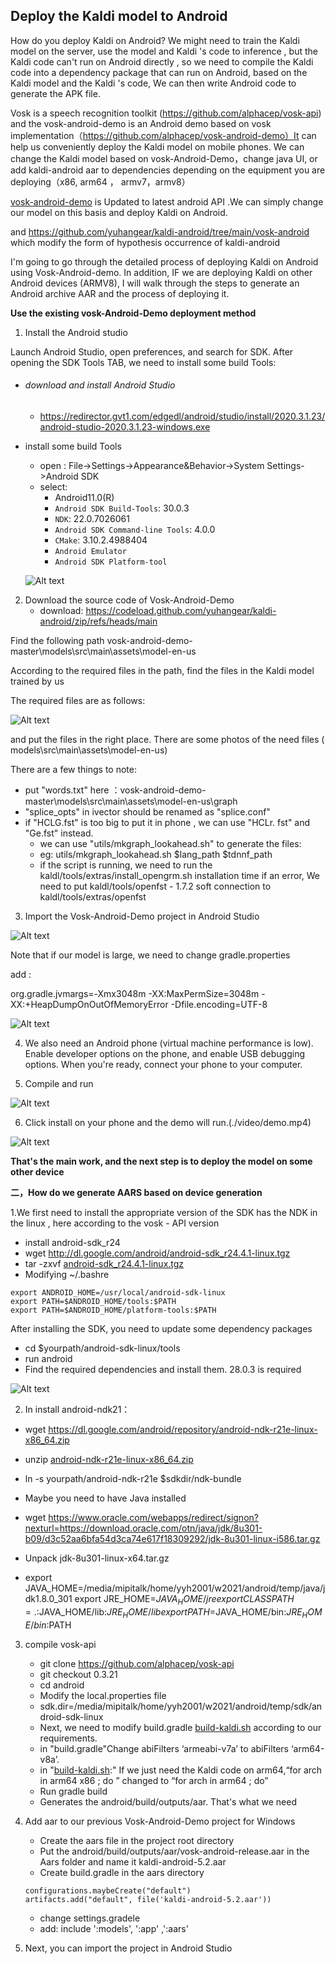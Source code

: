 ## Deploy the Kaldi model to Android

How do you deploy Kaldi on Android? We might need to train the Kaldi model on the server, use the model and Kaldi 's code to inference , but the Kaldi code can't run on Android directly , so we need to compile the Kaldi code into a dependency package that can run on Android, based on the Kaldi model and the Kaldi 's code, We can then write Android code to generate the APK file.

Vosk is a speech recognition toolkit (https://github.com/alphacep/vosk-api)  and the vosk-android-demo is an Android demo based on vosk implementation（https://github.com/alphacep/vosk-android-demo）It can help us conveniently deploy the Kaldi model on mobile phones. We can change the Kaldi model based on vosk-Android-Demo，change java UI, or add kaldi-android aar to dependencies depending on the equipment you are deploying（x86, arm64 ， armv7，armv8）

[vosk-android-demo](https://github.com/alphacep/vosk-android-demo) is Updated to latest android API .We can simply change our model on this basis and deploy Kaldi on Android.

and https://github.com/yuhangear/kaldi-android/tree/main/vosk-android which modify the form of hypothesis occurrence of kaldi-android

I'm going to go through the detailed process of deploying Kaldi on Android using Vosk-Android-demo. In addition, IF we are deploying Kaldi on other Android devices (ARMV8), I will walk through the steps to generate an Android archive AAR and the process of deploying it.



**Use the existing vosk-Android-Demo deployment method**

1. Install the Android studio 

Launch Android Studio, open preferences, and search for SDK. After opening the SDK Tools TAB, we need to install some build Tools:

- ###### download and install Android Studio

  - https://redirector.gvt1.com/edgedl/android/studio/install/2020.3.1.23/android-studio-2020.3.1.23-windows.exe

- install some build Tools

  - open : File->Settings->Appearance&Behavior->System Settings->Android SDK
  - select:
    - Android11.0(R)
    - `Android SDK Build-Tools`: 30.0.3
    - `NDK`: 22.0.7026061
    - `Android SDK Command-line Tools`: 4.0.0
    - `CMake`: 3.10.2.4988404
    - `Android Emulator`
    - `Android SDK Platform-tool`

  ![Alt text](https://github.com/yuhangear/kaldi-android/blob/main/img/1.png)

2. Download the source code of Vosk-Android-Demo
   - download: https://codeload.github.com/yuhangear/kaldi-android/zip/refs/heads/main

Find the following path vosk-android-demo-master\models\src\main\assets\model-en-us

According to the required files in the path, find the files in the Kaldi model trained by us

The required files are as follows:

![Alt text](https://github.com/yuhangear/kaldi-android/blob/main/img/2.png)

and put the files in the right place. There are some photos of the need files ( models\src\main\assets\model-en-us)

There are a few things to note:

- put "words.txt" here ：vosk-android-demo-master\models\src\main\assets\model-en-us\graph
- "splice_opts" in ivector should be renamed as "splice.conf"
- if "HCLG.fst" is too big to put it in phone , we can use "HCLr. fst" and "Ge.fst" instead.
  - we can use "utils/mkgraph_lookahead.sh" to generate the files: 
  - eg: utils/mkgraph_lookahead.sh  $lang_path $tdnnf_path
  - if the script is running, we need to run the kaldl/tools/extras/install_opengrm.sh  installation time if an error, We need to put kaldl/tools/openfst - 1.7.2 soft connection to kaldl/tools/extras/openfst

3. Import the Vosk-Android-Demo project in Android Studio

![Alt text](https://github.com/yuhangear/kaldi-android/blob/main/img/3.png)

Note that if our model is large, we need to change gradle.properties

add :

org.gradle.jvmargs=-Xmx3048m -XX:MaxPermSize=3048m -XX:+HeapDumpOnOutOfMemoryError -Dfile.encoding=UTF-8

![Alt text](https://github.com/yuhangear/kaldi-android/blob/main/img/4.png)

4. We also need an Android phone (virtual machine performance is low). Enable developer options on the phone, and enable USB debugging options. When you're ready, connect your phone to your computer.

5. Compile and run

![Alt text](https://github.com/yuhangear/kaldi-android/blob/main/img/5.png)

6. Click install on your phone and the demo will run.(./video/demo.mp4)

![Alt text](https://github.com/yuhangear/kaldi-android/blob/main/img/6.png)







**That's the main work, and the next step is to deploy the model on some other device**

**二，How do we generate AARS based on device generation**

1.We first need to install the appropriate version of the SDK has the NDK in the linux , here according to the vosk - API version 

- install android-sdk_r24
- wget http://dl.google.com/android/android-sdk_r24.4.1-linux.tgz
- tar -zxvf [android-sdk_r24.4.1-linux.tgz](http://dl.google.com/android/android-sdk_r24.4.1-linux.tgz)
- Modifying  ~/.bashre

```
export ANDROID_HOME=/usr/local/android-sdk-linux
export PATH=$ANDROID_HOME/tools:$PATH
export PATH=$ANDROID_HOME/platform-tools:$PATH
```

After installing the SDK, you need to update some dependency packages

+ cd  $yourpath/android-sdk-linux/tools
+ run android
+ Find the required dependencies and install them. 28.0.3 is required

![Alt text](https://github.com/yuhangear/kaldi-android/blob/main/img/7.png)

2.  In install android-ndk21：

+ wget https://dl.google.com/android/repository/android-ndk-r21e-linux-x86_64.zip

+ unzip  [android-ndk-r21e-linux-x86_64.zip](https://dl.google.com/android/repository/android-ndk-r21e-linux-x86_64.zip)

+ ln -s yourpath/android-ndk-r21e  $sdkdir/ndk-bundle

+ Maybe  you need to have Java installed

+ wget  https://www.oracle.com/webapps/redirect/signon?nexturl=https://download.oracle.com/otn/java/jdk/8u301-b09/d3c52aa6bfa54d3ca74e617f18309292/jdk-8u301-linux-i586.tar.gz

+ Unpack jdk-8u301-linux-x64.tar.gz

+ export JAVA_HOME=/media/mipitalk/home/yyh2001/w2021/android/temp/java/jdk1.8.0_301 export JRE_HOME=$JAVA_HOME/jre export CLASSPATH=.:$JAVA_HOME/lib:$JRE_HOME/lib export PATH=$JAVA_HOME/bin:$JRE_HOME/bin:$PATH



3. compile vosk-api

   + git clone https://github.com/alphacep/vosk-api
   + git checkout 0.3.21
   + cd android
   + Modify the local.properties file
   + sdk.dir=/media/mipitalk/home/yyh2001/w2021/android/temp/sdk/android-sdk-linux
   + Next, we need to modify build.gradle [build-kaldi.sh](http://build-kaldi.sh/) according to our requirements.
   +  in "build.gradle"Change abiFilters ‘armeabi-v7a’ to abiFilters ‘arm64-v8a’.
   + in "[build-kaldi.sh](http://build-kaldi.sh/):" If we just need the Kaldi code on arm64,“for arch in arm64 x86 ; do ” changed to “for arch in arm64  ; do”
   + Run gradle build
   + Generates the android/build/outputs/aar. That's what we need

4. Add aar to our previous Vosk-Android-Demo project for Windows

   - Create the aars file in the project root directory
   - Put the android/build/outputs/aar/vosk-android-release.aar in the Aars folder and name it kaldi-android-5.2.aar
   - Create build.gradle in the aars directory

   ```
   configurations.maybeCreate("default")
   artifacts.add("default", file('kaldi-android-5.2.aar'))
   ```

   - change settings.gradele 
   - add: include ':models', ':app' ,':aars'

5. Next, you can import the project in Android Studio

